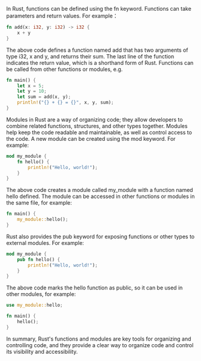 In Rust, functions can be defined using the fn keyword. Functions can take parameters and return values. For example：

```rust
fn add(x: i32, y: i32) -> i32 {
    x + y
}
```

The above code defines a function named add that has two arguments of type i32, x and y, and returns their sum. The last line of the function indicates the return value, which is a shorthand form of Rust. Functions can be called from other functions or modules, e.g.

```rust
fn main() {
    let x = 5;
    let y = 10;
    let sum = add(x, y);
    println!("{} + {} = {}", x, y, sum);
}
```

Modules in Rust are a way of organizing code; they allow developers to combine related functions, structures, and other types together. Modules help keep the code readable and maintainable, as well as control access to the code. A new module can be created using the mod keyword. For example:

```rust
mod my_module {
    fn hello() {
        println!("Hello, world!");
    }
}

```

The above code creates a module called my_module with a function named hello defined. The module can be accessed in other functions or modules in the same file, for example:

```rust
fn main() {
    my_module::hello();
}
```

Rust also provides the pub keyword for exposing functions or other types to external modules. For example:

```rust
mod my_module {
    pub fn hello() {
        println!("Hello, world!");
    }
}

```

The above code marks the hello function as public, so it can be used in other modules, for example:

```rust
use my_module::hello;

fn main() {
    hello();
}

```

In summary, Rust's functions and modules are key tools for organizing and controlling code, and they provide a clear way to organize code and control its visibility and accessibility. 
